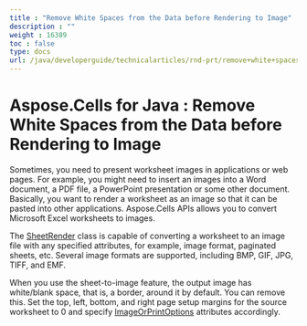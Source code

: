 ```yaml
---
title : "Remove White Spaces from the Data before Rendering to Image" 
description : "" 
weight : 16389 
toc : false
type: docs
url: /java/developerguide/technicalarticles/rnd-prt/remove+white+spaces+from+the+data+before+rendering+to+image/
---
```


# Aspose.Cells for Java : Remove White Spaces from the Data before Rendering to Image


Sometimes, you need to present worksheet images in applications or web pages. For example, you might need to insert an images into a Word document, a PDF file, a PowerPoint presentation or some other document. Basically, you want to render a worksheet as an image so that it can be pasted into other applications. Aspose.Cells APIs allows you to convert Microsoft Excel worksheets to images.

The [SheetRender](https://apireference.aspose.com/java/cells/com.aspose.cells/SheetRender) class is capable of converting a worksheet to an image file with any specified attributes, for example, image format, paginated sheets, etc. Several image formats are supported, including BMP, GIF, JPG, TIFF, and EMF.

When you use the sheet-to-image feature, the output image has white/blank space, that is, a border, around it by default. You can remove this. Set the top, left, bottom, and right page setup margins for the source worksheet to 0 and specify [ImageOrPrintOptions](https://apireference.aspose.com/java/cells/com.aspose.cells/ImageOrPrintOptions) attributes accordingly.

